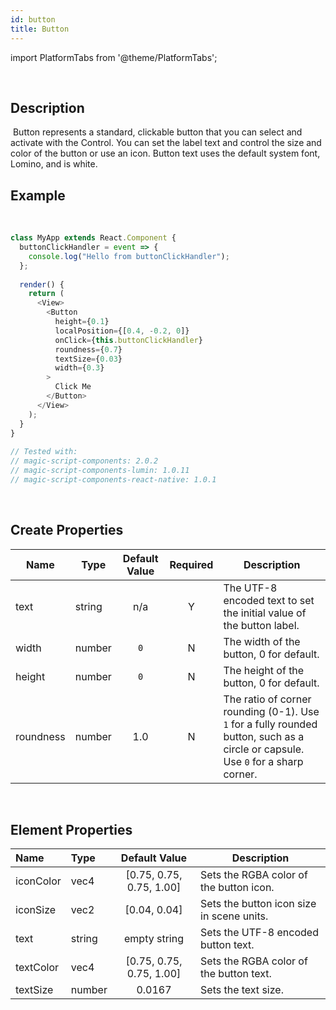 ```yaml
---
id: button
title: Button
---
```


import PlatformTabs from '@theme/PlatformTabs';

<PlatformTabs component='button' />​

## Description
​
Button represents a standard, clickable button that you can select and activate with the Control. You can set the label text and control the size and color of the button or use an icon. Button text uses the default system font, Lomino, and is white.
​
## Example
​
```javascript
class MyApp extends React.Component {
  buttonClickHandler = event => {
    console.log("Hello from buttonClickHandler");
  };
​
  render() {
    return (
      <View>
        <Button
          height={0.1}
          localPosition={[0.4, -0.2, 0]}
          onClick={this.buttonClickHandler}
          roundness={0.7}
          textSize={0.03}
          width={0.3}
        >
          Click Me
        </Button>
      </View>
    );
  }
}
​
// Tested with:
// magic-script-components: 2.0.2
// magic-script-components-lumin: 1.0.11
// magic-script-components-react-native: 1.0.1
```
​
## Create Properties

| Name      | Type   | Default Value | Required | Description |
| --------- | ------ | :-----------: | :------: | -------------------------------------------------------------------------------------------------------------------------------- |
| text      | string |      n/a      |    Y     | The UTF-8 encoded text to set the initial value of the button label.                                                             |
| width     | number |      `0`      |    N     | The width of the button, 0 for default.                                                                                          |
| height    | number |      `0`      |    N     | The height of the button, 0 for default.                                                                                         |
| roundness | number |      1.0      |    N     | The ratio of corner rounding (0-1). Use `1` for a fully rounded button, such as a circle or capsule. Use `0` for a sharp corner. |

​
## Element Properties

| Name      | Type   | Default Value            | Description                               |
| :-------- | :----- | :----------------------: | ----------------------------------------- |
| iconColor | vec4   | [0.75, 0.75, 0.75, 1.00] | Sets the RGBA color of the button icon.   |
| iconSize  | vec2   |       [0.04, 0.04]       | Sets the button icon size in scene units. |
| text      | string |       empty string       | Sets the UTF-8 encoded button text.       |
| textColor | vec4   | [0.75, 0.75, 0.75, 1.00] | Sets the RGBA color of the button text.   |
| textSize  | number |          0.0167          | Sets the text size.                       |
